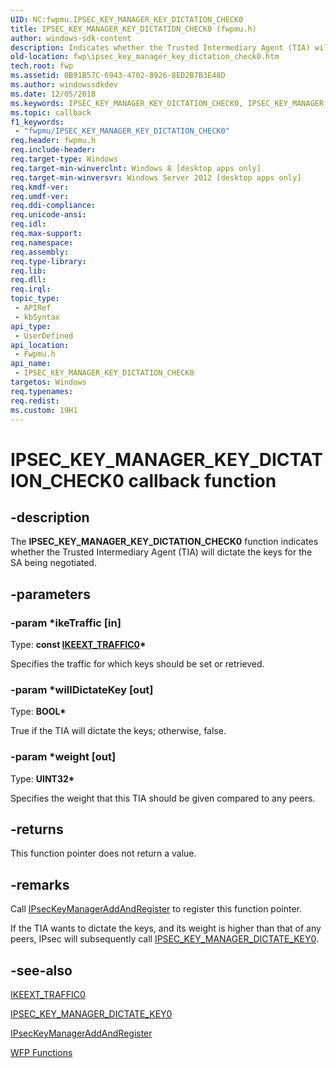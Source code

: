 ```yaml
---
UID: NC:fwpmu.IPSEC_KEY_MANAGER_KEY_DICTATION_CHECK0
title: IPSEC_KEY_MANAGER_KEY_DICTATION_CHECK0 (fwpmu.h)
author: windows-sdk-content
description: Indicates whether the Trusted Intermediary Agent (TIA) will dictate the keys for the SA being negotiated.
old-location: fwp\ipsec_key_manager_key_dictation_check0.htm
tech.root: fwp
ms.assetid: 0B91B57C-6943-4702-8926-8ED2B7B3E48D
ms.author: windowssdkdev
ms.date: 12/05/2018
ms.keywords: IPSEC_KEY_MANAGER_KEY_DICTATION_CHECK0, IPSEC_KEY_MANAGER_KEY_DICTATION_CHECK0 function, IPSEC_KEY_MANAGER_KEY_DICTATION_CHECK0 function pointer [Filtering], fwp.ipsec_key_manager_key_dictation_check0, fwpmu/IPSEC_KEY_MANAGER_KEY_DICTATION_CHECK0
ms.topic: callback
f1_keywords: 
 - "fwpmu/IPSEC_KEY_MANAGER_KEY_DICTATION_CHECK0"
req.header: fwpmu.h
req.include-header: 
req.target-type: Windows
req.target-min-winverclnt: Windows 8 [desktop apps only]
req.target-min-winversvr: Windows Server 2012 [desktop apps only]
req.kmdf-ver: 
req.umdf-ver: 
req.ddi-compliance: 
req.unicode-ansi: 
req.idl: 
req.max-support: 
req.namespace: 
req.assembly: 
req.type-library: 
req.lib: 
req.dll: 
req.irql: 
topic_type:
 - APIRef
 - kbSyntax
api_type:
 - UserDefined
api_location:
 - Fwpmu.h
api_name:
 - IPSEC_KEY_MANAGER_KEY_DICTATION_CHECK0
targetos: Windows
req.typenames: 
req.redist: 
ms.custom: 19H1
---
```


# IPSEC_KEY_MANAGER_KEY_DICTATION_CHECK0 callback function


## -description


The <b>IPSEC_KEY_MANAGER_KEY_DICTATION_CHECK0</b> function indicates whether the Trusted Intermediary Agent (TIA) will dictate the keys for the SA being negotiated.


## -parameters




### -param *ikeTraffic [in]

Type: <b>const <a href="https://docs.microsoft.com/windows/desktop/api/iketypes/ns-iketypes-ikeext_traffic0_">IKEEXT_TRAFFIC0</a>*</b>

Specifies the traffic for which keys should be set or retrieved.


### -param *willDictateKey [out]

Type: <b>BOOL*</b>

True if the TIA will dictate the keys; otherwise, false.


### -param *weight [out]

Type: <b>UINT32*</b>

Specifies the weight that this TIA should be given compared to any peers.


## -returns



This function pointer does not return a value.




## -remarks



Call <a href="https://docs.microsoft.com/windows/desktop/api/fwpmu/nf-fwpmu-ipseckeymanageraddandregister0">IPsecKeyManagerAddAndRegister</a> to register this function pointer.

If the TIA wants to dictate the keys, and its weight is higher than that of any peers, IPsec will subsequently call <a href="https://docs.microsoft.com/windows/desktop/api/fwpmu/nc-fwpmu-ipsec_key_manager_dictate_key0">IPSEC_KEY_MANAGER_DICTATE_KEY0</a>.




## -see-also




<a href="https://docs.microsoft.com/windows/desktop/api/iketypes/ns-iketypes-ikeext_traffic0_">IKEEXT_TRAFFIC0</a>



<a href="https://docs.microsoft.com/windows/desktop/api/fwpmu/nc-fwpmu-ipsec_key_manager_dictate_key0">IPSEC_KEY_MANAGER_DICTATE_KEY0</a>



<a href="https://docs.microsoft.com/windows/desktop/api/fwpmu/nf-fwpmu-ipseckeymanageraddandregister0">IPsecKeyManagerAddAndRegister</a>



<a href="https://docs.microsoft.com/windows/desktop/FWP/fwp-functions">WFP  Functions</a>
 

 

